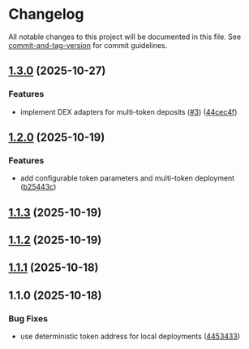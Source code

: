 # Changelog

All notable changes to this project will be documented in this file. See [commit-and-tag-version](https://github.com/absolute-version/commit-and-tag-version) for commit guidelines.

## [1.3.0](https://github.com/Tribally-Games/arcade-contracts/compare/v1.2.0...v1.3.0) (2025-10-27)


### Features

* implement DEX adapters for multi-token deposits ([#3](https://github.com/Tribally-Games/arcade-contracts/issues/3)) ([44cec4f](https://github.com/Tribally-Games/arcade-contracts/commit/44cec4f74286e18b4798bb3745ab67d2d00493a9))

## [1.2.0](https://github.com/Tribally-Games/arcade-contracts/compare/v1.1.3...v1.2.0) (2025-10-19)


### Features

* add configurable token parameters and multi-token deployment ([b25443c](https://github.com/Tribally-Games/arcade-contracts/commit/b25443ce5a5e9edee28b1e5b8e3c014acc725656))

## [1.1.3](https://github.com/Tribally-Games/arcade-contracts/compare/v1.1.2...v1.1.3) (2025-10-19)

## [1.1.2](https://github.com/Tribally-Games/arcade-contracts/compare/v1.1.1...v1.1.2) (2025-10-19)

## [1.1.1](https://github.com/Tribally-Games/arcade-contracts/compare/v1.1.0...v1.1.1) (2025-10-18)

## 1.1.0 (2025-10-18)


### Bug Fixes

* use deterministic token address for local deployments ([4453433](https://github.com/Tribally-Games/arcade-contracts/commit/44534334839f77c7e9d7816c439b594cf3ad6273))
